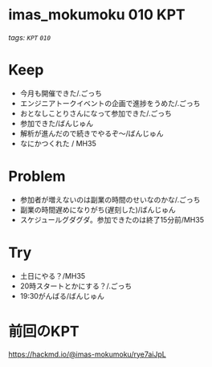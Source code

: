 # imas_mokumoku 010 KPT

###### tags: `KPT` `010`

# Keep

- 今月も開催できた/.ごっち
- エンジニアトークイベントの企画で進捗をうめた/.ごっち
- おとなしことりさんになって参加できた/.ごっち
- 参加できた/ばんじゅん
- 解析が進んだので続きでやるぞ～/ばんじゅん
- なにかつくれた / MH35

# Problem

- 参加者が増えないのは副業の時間のせいなのかな/.ごっち
- 副業の時間遅めになりがち(遅刻した)/ばんじゅん
- スケジュールグダグダ。参加できたのは終了15分前/MH35

# Try

- 土日にやる？/MH35
- 20時スタートとかにする？/.ごっち
- 19:30がんばる/ばんじゅん

# 前回のKPT

https://hackmd.io/@imas-mokumoku/rye7aiJpL
